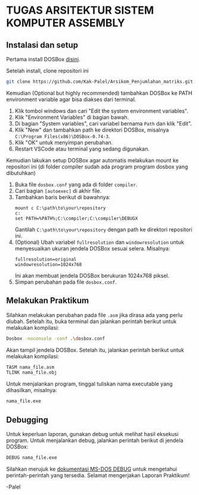 # TUGAS ARSITEKTUR SISTEM KOMPUTER ASSEMBLY

## Instalasi dan setup
Pertama install DOSBox [disini](https://www.dosbox.com/download.php?main=1).

Setelah install, clone repositori ini
```bash
git clone https://github.com/Kak-Palel/Arsikom_Penjumlahan_matriks.git
```


Kemudian (Optional but highly recommended) tambahkan DOSBox ke PATH environment variable agar bisa diakses dari terminal.
1. Klik tombol windows dan cari "Edit the system environment variables".
2. Klik "Environment Variables" di bagian bawah.
3. Di bagian "System variables", cari variabel bernama `Path` dan klik "Edit".
4. Klik "New" dan tambahkan path ke direktori DOSBox, misalnya `C:\Program Files(x86)\DOSBox-0.74-3`.
5. Klik "OK" untuk menyimpan perubahan.
6. Restart VSCode atau terminal yang sedang digunakan.

Kemudian lakukan setup DOSBox agar automatis melakukan mount ke repositori ini (di folder compiler sudah ada program program dosbox yang dibutuhkan)
1. Buka file `dosbox.conf` yang ada di folder `compiler`.
3. Cari bagian `[autoexec]` di akhir file.
4. Tambahkan baris berikut di bawahnya:
   ```
   mount c C:\path\to\your\repository
   c:
   set PATH=%PATH%;C:\compiler;C:\compiler\DEBUGX
   ```
   Gantilah `C:\path\to\your\repository` dengan path ke direktori repositori ini.
5. (Optional) Ubah variabel `fullresolution` dan `windowresolution` untuk menyesuaikan ukuran jendela DOSBox sesuai selera. Misalnya:
   ```
   fullresolution=original
   windowresolution=1024x768
   ```
   Ini akan membuat jendela DOSBox berukuran 1024x768 piksel.
6. Simpan perubahan pada file `dosbox.conf`.

## Melakukan Praktikum
Silahkan melakukan perubahan pada file `.asm` jika dirasa ada yang perlu diubah. Setelah itu, buka terminal dan jalankan perintah berikut untuk melakukan kompilasi:
```bash
Dosbox -noconsole -conf .\dosbox.conf
```

Akan tampil jendela DOSBox. Setelah itu, jalankan perintah berikut untuk melakukan kompilasi:
```bash
TASM nama_file.asm
TLINK nama_file.obj
```
Untuk menjalankan program, tinggal tuliskan nama executable yang dihasilkan, misalnya:
```bash
nama_file.exe
```
## Debugging
Untuk keperluan laporan, gunakan debug untuk melihat hasil eksekusi program. Untuk menjalankan debug, jalankan perintah berikut di jendela DOSBox:
```bash
DEBUG nama_file.exe
```
Silahkan merujuk ke [dokumentasi MS-DOS DEBUG](https://thestarman.pcministry.com/asm/debug/debug2.htm#CMDS) untuk mengetahui perintah-perintah yang tersedia. Selamat mengerjakan Laporan Praktikum!

-Palel